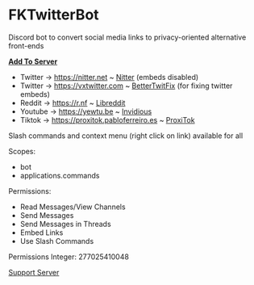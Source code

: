 # FKTwitterBot
Discord bot to convert social media links to privacy-oriented alternative front-ends

**[Add To Server](https://discord.com/api/oauth2/authorize?client_id=970097140888121344&permissions=277025410048&scope=bot%20applications.commands)**

- Twitter -> https://nitter.net ~ [Nitter](https://github.com/zedeus/nitter) (embeds disabled)
- Twitter -> https://vxtwitter.com ~ [BetterTwitFix](https://github.com/dylanpdx/BetterTwitFix) (for fixing twitter embeds)
- Reddit -> https://r.nf ~ [Libreddit](https://github.com/spikecodes/libreddit)
- Youtube -> https://yewtu.be ~ [Invidious](https://github.com/iv-org/invidious)
- Tiktok -> https://proxitok.pabloferreiro.es ~ [ProxiTok](https://github.com/pablouser1/ProxiTok) 

Slash commands and context menu (right click on link) available for all

Scopes:
- bot
- applications.commands

Permissions: 
- Read Messages/View Channels
- Send Messages
- Send Messages in Threads
- Embed Links
- Use Slash Commands

Permissions Integer: 277025410048  

[Support Server](https://discord.gg/2JGnMHGSx3)
